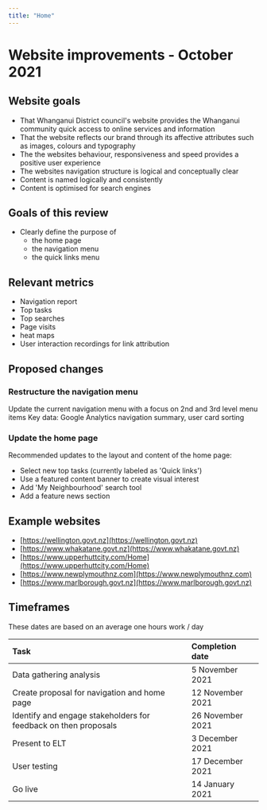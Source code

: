 ```yaml
---
title: "Home"
---
```

# Website improvements - October 2021

## Website goals

- That Whanganui District council's website provides the Whanganui community quick access to online services and information
- That the website reflects our brand through its affective attributes such as images, colours and typography
- The the websites behaviour, responsiveness and speed provides a positive user experience
- The websites navigation structure is logical and conceptually clear
- Content is named logically and consistently
- Content is optimised for search engines

## Goals of this review

- Clearly define the purpose of
	- the home page
	- the navigation menu
	- the quick links menu

## Relevant metrics
- Navigation report
- Top tasks
- Top searches
- Page visits
- heat maps
- User interaction recordings for link attribution

## Proposed changes

### Restructure the navigation menu
Update the current navigation menu with a focus on 2nd and 3rd level menu items
Key data: Google Analytics navigation summary, user card sorting

### Update the home page
Recommended updates to the layout and content of the home page:
- Select new top tasks (currently labeled as 'Quick links')
- Use a featured content banner to create visual interest
- Add 'My Neighbourhood' search tool
- Add a feature news section


## Example websites
- [https://wellington.govt.nz](https://wellington.govt.nz)
- [https://www.whakatane.govt.nz](https://www.whakatane.govt.nz)
- [https://www.upperhuttcity.com/Home](https://www.upperhuttcity.com/Home)
- [https://www.newplymouthnz.com](https://www.newplymouthnz.com)
- [https://www.marlborough.govt.nz](https://www.marlborough.govt.nz)

## Timeframes

These dates are based on an average one hours work / day

| Task | Completion date |
|:--|:--|
| Data gathering analysis | 5 November 2021 |
| Create proposal for navigation and home page | 12 November 2021 |
| Identify and engage stakeholders for feedback on then proposals | 26 November 2021 |
| Present to ELT | 3 December 2021 |
| User testing | 17 December 2021 |
| Go live | 14 January 2021 |
